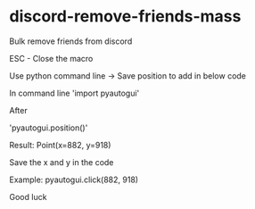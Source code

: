 # discord-remove-friends-mass

Bulk remove friends from discord

ESC - Close the macro

Use python command line -> Save position to add in below code

In command line
'import pyautogui'

After

'pyautogui.position()'

Result: Point(x=882, y=918)

Save the x and y in the code

Example: pyautogui.click(882, 918) 

Good luck